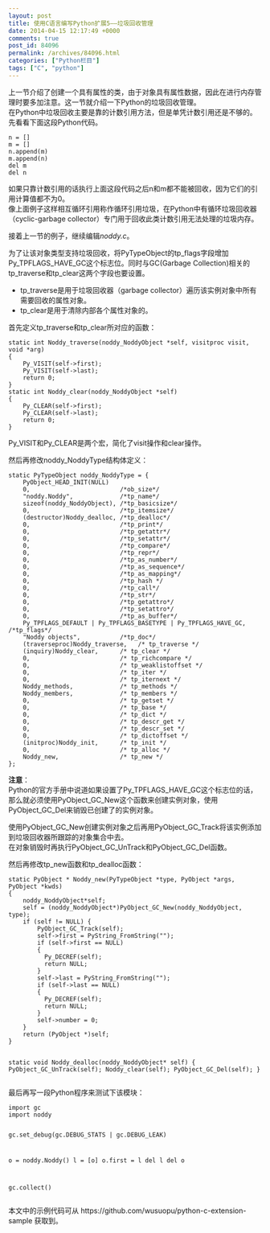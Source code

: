 ```yaml
---
layout: post
title: 使用C语言编写Python扩展5——垃圾回收管理
date: 2014-04-15 12:17:49 +0000
comments: true
post_id: 84096
permalink: /archives/84096.html
categories: ["Python栏目"]
tags: ["C", "python"]
---
```


<p>上一节介绍了创建一个具有属性的类，由于对象具有属性数据，因此在进行内存管理时要多加注意。这一节就介绍一下Python的垃圾回收管理。<br>
在Python中垃圾回收主要是靠的计数引用方法，但是单凭计数引用还是不够的。先看看下面这段Python代码。  </p>
<pre><code>n = []
m = []
n.append(m)
m.append(n)
del m
del n
</code></pre>
<p>如果只靠计数引用的话执行上面这段代码之后n和m都不能被回收，因为它们的引用计算值都不为0。<br>
像上面例子这样相互循环引用称作循环引用垃圾，在Python中有循环垃圾回收器（cyclic-garbage collector）专门用于回收此类计数引用无法处理的垃圾内存。  </p>
<p>接着上一节的例子，继续编辑<em>noddy.c</em>。  </p>
<p>为了让该对象类型支持垃圾回收，将PyTypeObject的tp_flags字段增加Py_TPFLAGS_HAVE_GC这个标志位。同时与GC(Garbage Collection)相关的tp_traverse和tp_clear这两个字段也要设置。  </p>
<ul>
<li>tp_traverse是用于垃圾回收器（garbage collector）遍历该实例对象中所有需要回收的属性对象。  </li>
<li>tp_clear是用于清除内部各个属性对象的。  </li>
</ul>
<p>首先定义tp_traverse和tp_clear所对应的函数：  </p>
<pre><code>static int Noddy_traverse(noddy_NoddyObject *self, visitproc visit, void *arg)
{
    Py_VISIT(self-&gt;first);
    Py_VISIT(self-&gt;last);
    return 0;
}
static int Noddy_clear(noddy_NoddyObject *self)
{
    Py_CLEAR(self-&gt;first);
    Py_CLEAR(self-&gt;last);
    return 0;
}
</code></pre>
<p>Py_VISIT和Py_CLEAR是两个宏，简化了visit操作和clear操作。  </p>
<p>然后再修改noddy_NoddyType结构体定义：  </p>
<pre><code>static PyTypeObject noddy_NoddyType = {
    PyObject_HEAD_INIT(NULL)
    0,                         /*ob_size*/
    "noddy.Noddy",             /*tp_name*/
    sizeof(noddy_NoddyObject), /*tp_basicsize*/
    0,                         /*tp_itemsize*/
    (destructor)Noddy_dealloc, /*tp_dealloc*/
    0,                         /*tp_print*/
    0,                         /*tp_getattr*/
    0,                         /*tp_setattr*/
    0,                         /*tp_compare*/
    0,                         /*tp_repr*/
    0,                         /*tp_as_number*/
    0,                         /*tp_as_sequence*/
    0,                         /*tp_as_mapping*/
    0,                         /*tp_hash */
    0,                         /*tp_call*/
    0,                         /*tp_str*/
    0,                         /*tp_getattro*/
    0,                         /*tp_setattro*/
    0,                         /*tp_as_buffer*/
    Py_TPFLAGS_DEFAULT | Py_TPFLAGS_BASETYPE | Py_TPFLAGS_HAVE_GC,  /*tp_flags*/
    "Noddy objects",           /*tp_doc*/
    (traverseproc)Noddy_traverse,   /* tp_traverse */
    (inquiry)Noddy_clear,      /* tp_clear */
    0,                         /* tp_richcompare */
    0,                         /* tp_weaklistoffset */
    0,                         /* tp_iter */
    0,                         /* tp_iternext */
    Noddy_methods,             /* tp_methods */
    Noddy_members,             /* tp_members */
    0,                         /* tp_getset */
    0,                         /* tp_base */
    0,                         /* tp_dict */
    0,                         /* tp_descr_get */
    0,                         /* tp_descr_set */
    0,                         /* tp_dictoffset */
    (initproc)Noddy_init,      /* tp_init */
    0,                         /* tp_alloc */
    Noddy_new,                 /* tp_new */
};
</code></pre>
<p><strong>注意</strong>：<br>
Python的官方手册中说道如果设置了Py_TPFLAGS_HAVE_GC这个标志位的话，那么就必须使用PyObject_GC_New这个函数来创建实例对象，使用PyObject_GC_Del来销毁已创建了的实例对象。  </p>
<p>使用PyObject_GC_New创建实例对象之后再用PyObject_GC_Track将该实例添加到垃圾回收器所跟踪的对象集合中去。<br>
在对象销毁时再执行PyObject_GC_UnTrack和PyObject_GC_Del函数。  </p>
<p>然后再修改tp_new函数和tp_dealloc函数：  </p>
<pre><code>static PyObject * Noddy_new(PyTypeObject *type, PyObject *args, PyObject *kwds)
{
    noddy_NoddyObject*self;
    self = (noddy_NoddyObject*)PyObject_GC_New(noddy_NoddyObject, type);
    if (self != NULL) {
        PyObject_GC_Track(self);
        self-&gt;first = PyString_FromString("");
        if (self-&gt;first == NULL)
        {
          Py_DECREF(self);
          return NULL;
        }
        self-&gt;last = PyString_FromString("");
        if (self-&gt;last == NULL)
        {
          Py_DECREF(self);
          return NULL;
        }
        self-&gt;number = 0;
    }
    return (PyObject *)self;
}

static void Noddy_dealloc(noddy_NoddyObject* self)
{
    PyObject_GC_UnTrack(self);
    Noddy_clear(self);
    PyObject_GC_Del(self);
}
</code></pre>
<p>最后再写一段Python程序来测试下该模块：  </p>
<pre><code>import gc
import noddy

gc.set_debug(gc.DEBUG_STATS | gc.DEBUG_LEAK)

o = noddy.Noddy()
l = [o]
o.first = l
del l
del o

gc.collect()
</code></pre>
<p>本文中的示例代码可从 https://github.com/wusuopu/python-c-extension-sample 获取到。  </p>
